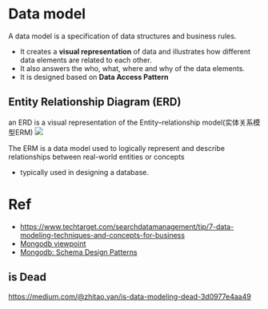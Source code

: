 # Data model
A data model is a specification of data structures and business rules.
- It creates a **visual representation** of data and illustrates how different data elements are related to each other.
- It also answers the who, what, where and why of the data elements.
- It is designed based on **Data Access Pattern**
## Entity Relationship Diagram (ERD)
an ERD is a visual representation of the Entity–relationship model(实体关系模型ERM) 
![](https://cdn.ttgtmedia.com/rms/onlineimages/sample_er_data_model-f.jpg)

The ERM is a data model used to logically represent and describe relationships between real-world entities or concepts
- typically used in designing a database.






# Ref
- https://www.techtarget.com/searchdatamanagement/tip/7-data-modeling-techniques-and-concepts-for-business
- [Mongodb viewpoint](https://www.mongodb.com/resources/basics/databases/data-modeling)
- [Mongodb: Schema Design Patterns](https://learn.mongodb.com/courses/advanced-schema-design-patterns)
## is Dead
https://medium.com/@zhitao.yan/is-data-modeling-dead-3d0977e4aa49

